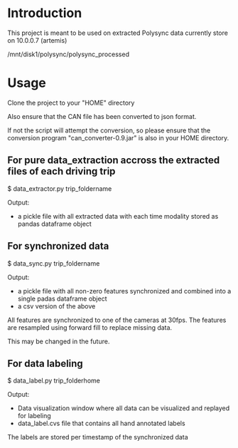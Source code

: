 # Introduction

This project is meant to be used on extracted Polysync data currently store on 10.0.0.7 (artemis)
    
/mnt/disk1/polysync/polysync_processed

# Usage
Clone the project to your "HOME" directory

Also ensure that the CAN file has been converted to json format.

If not the script will attempt the conversion, so please ensure that the conversion program "can_converter-0.9.jar" is also in your HOME directory.

## For pure data_extraction accross the extracted files of each driving trip

$ data_extractor.py trip_foldername

Output: 
* a pickle file with all extracted data with each time modality stored as pandas dataframe object

## For synchronized data

$ data_sync.py trip_foldername

Output: 
* a pickle file with all non-zero features synchronized and combined into a single padas dataframe object
* a csv version of the above

All features are synchronized to one of the cameras at 30fps. The features are resampled using forward fill to replace missing data.

This may be changed in the future.

## For data labeling
$ data_label.py trip_folderhome

Output: 
* Data visualization window where all data can be visualized and replayed for labeling
* data_label.cvs file that contains all hand annotated labels

The labels are stored per timestamp of the synchronized data   
